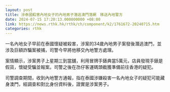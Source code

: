 ```yaml
---
layout: post
title: 涉泰國殺害內地女子的內地男子潛逃澳門落網　移送內地警方
date: 2024-07-15 17:20:13.000000000 +08:00
link: https://news.rthk.hk/rthk/ch/component/k2/1761672-20240715.htm
categories: rthk
---
```


一名內地女子早前在泰國懷疑被殺害，涉案的34歲內地男子案發後潛逃澳門，並涉及巨額詐騙案被捕，司警今早將他移交內地警方處理。

案情顯示，涉案男子上星期三到當舖，利用冒牌手錶典當5萬元，店員發現手錶是假貨，懷疑受騙並報案。司警之後在氹仔客運碼頭截獲準備前往香港的疑犯。

司警調查期間，收到內地警方通報，指在泰國涉嫌殺害一名內地女子的疑犯可能藏身澳門，經調查和對比身份資料後，證實是涉案男子。

